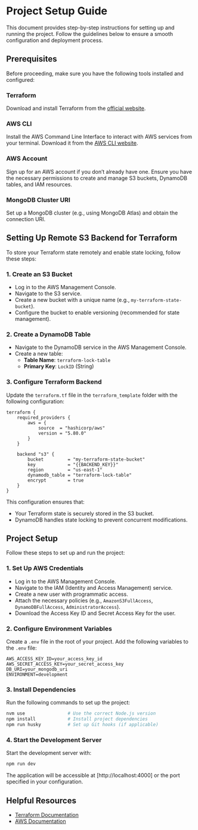 # Project Setup Guide

This document provides step-by-step instructions for setting up and running the project. Follow the guidelines below to ensure a smooth configuration and deployment process.

## Prerequisites

Before proceeding, make sure you have the following tools installed and configured:

### Terraform

Download and install Terraform from the [official website](https://www.terraform.io/downloads.html).

### AWS CLI

Install the AWS Command Line Interface to interact with AWS services from your terminal. Download it from the [AWS CLI website](https://aws.amazon.com/cli/).

### AWS Account

Sign up for an AWS account if you don’t already have one. Ensure you have the necessary permissions to create and manage S3 buckets, DynamoDB tables, and IAM resources.

### MongoDB Cluster URI

Set up a MongoDB cluster (e.g., using MongoDB Atlas) and obtain the connection URI.

## Setting Up Remote S3 Backend for Terraform

To store your Terraform state remotely and enable state locking, follow these steps:

### 1. Create an S3 Bucket

- Log in to the AWS Management Console.
- Navigate to the S3 service.
- Create a new bucket with a unique name (e.g., `my-terraform-state-bucket`).
- Configure the bucket to enable versioning (recommended for state management).

### 2. Create a DynamoDB Table

- Navigate to the DynamoDB service in the AWS Management Console.
- Create a new table:
    - **Table Name**: `terraform-lock-table`
    - **Primary Key**: `LockID` (String)

### 3. Configure Terraform Backend

Update the `terraform.tf` file in the `terraform_template` folder with the following configuration:

```hcl
terraform {
    required_providers {
        aws = {
            source  = "hashicorp/aws"
            version = "5.80.0"
        }
    }

    backend "s3" {
        bucket         = "my-terraform-state-bucket"
        key            = "{{BACKEND_KEY}}"  
        region         = "us-east-1"
        dynamodb_table = "terraform-lock-table"
        encrypt        = true
    }
}
```

This configuration ensures that:

- Your Terraform state is securely stored in the S3 bucket.
- DynamoDB handles state locking to prevent concurrent modifications.

## Project Setup

Follow these steps to set up and run the project:

### 1. Set Up AWS Credentials

- Log in to the AWS Management Console.
- Navigate to the IAM (Identity and Access Management) service.
- Create a new user with programmatic access.
- Attach the necessary policies (e.g., `AmazonS3FullAccess`, `DynamoDBFullAccess`, `AdministratorAccess`).
- Download the Access Key ID and Secret Access Key for the user.

### 2. Configure Environment Variables

Create a `.env` file in the root of your project. Add the following variables to the `.env` file:

```
AWS_ACCESS_KEY_ID=your_access_key_id
AWS_SECRET_ACCESS_KEY=your_secret_access_key
DB_URI=your_mongodb_uri
ENVIRONMENT=development
```

### 3. Install Dependencies

Run the following commands to set up the project:

```sh
nvm use                # Use the correct Node.js version
npm install            # Install project dependencies
npm run husky          # Set up Git hooks (if applicable)
```

### 4. Start the Development Server

Start the development server with:

```sh
npm run dev
```

The application will be accessible at [http://localhost:4000] or the port specified in your configuration.

## Helpful Resources

- [Terraform Documentation](https://developer.hashicorp.com/terraform)
- [AWS Documentation](https://docs.aws.amazon.com)
